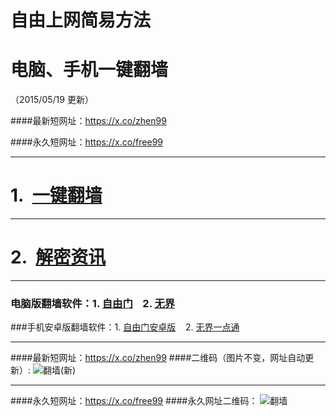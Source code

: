 # 自由上网简易方法
# 电脑、手机一键翻墙
（2015/05/19 更新）

####最新短网址：https://x.co/zhen99

####永久短网址：https://x.co/free99

***

#  1.&nbsp;&nbsp;<a href="https://d2oug183xxz8n7.cloudfront.net" target="_blank">一键翻墙</a>

***

#  2.&nbsp;&nbsp;<a href="https://d1o39hsxm0739z.cloudfront.net/zhen99.php" target="_blank">解密资讯</a>

***

### 电脑版翻墙软件：1. <a href="https://d1o39hsxm0739z.cloudfront.net/fga01.php?fid=fg753p.zip" target="_blank">自由门</a>&nbsp;&nbsp;&nbsp;&nbsp;2. <a href="https://d1o39hsxm0739z.cloudfront.net/fga01.php?fid=u1405.zip" target="_blank">无界</a>

###手机安卓版翻墙软件：1. <a href="https://d1o39hsxm0739z.cloudfront.net/fga01.php?fid=fgma32.apk" target="_blank">自由门安卓版</a>&nbsp;&nbsp;&nbsp;&nbsp;2. <a href="https://d1o39hsxm0739z.cloudfront.net/fga01.php?fid=um3.1.apk" target="_blank">无界一点通</a>

***

####最新短网址：https://x.co/zhen99
####二维码（图片不变，网址自动更新）:
![翻墙(新)](https://d1o39hsxm0739z.cloudfront.net/pic/yjfq1.png)

***

####永久短网址：https://x.co/free99
####永久网址二维码：
![翻墙](https://d1o39hsxm0739z.cloudfront.net/pic/yjfq0.png)
